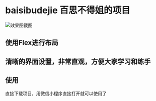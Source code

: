 # baisibudejie 百思不得姐的项目
![效果图截图](http://upload-images.jianshu.io/upload_images/814550-b1464a8757380788.png?imageMogr2/auto-orient/strip%7CimageView2/2/w/1240)

## 使用Flex进行布局
     
     
## 清晰的界面设置，非常直观，方便大家学习和练手

## 使用
直接下载项目，用微信小程序直接打开就可以使用了
